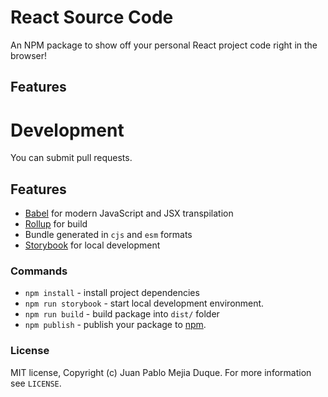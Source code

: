# React Source Code
An NPM package to show off your personal React project code right in the browser!

## Features

# Development
You can submit pull requests.

## Features
- [Babel](https://babeljs.io/) for modern JavaScript and JSX transpilation
- [Rollup](https://rollupjs.org/) for build
- Bundle generated in `cjs` and `esm` formats
- [Storybook](https://storybook.js.org/) for local development

### Commands
- `npm install` - install project dependencies
- `npm run storybook` - start local development environment.
- `npm run build` - build package into `dist/` folder
- `npm publish` - publish your package to [npm](npmjs.com).

### License
MIT license, Copyright (c) Juan Pablo Mejia Duque. For more information see `LICENSE`.

